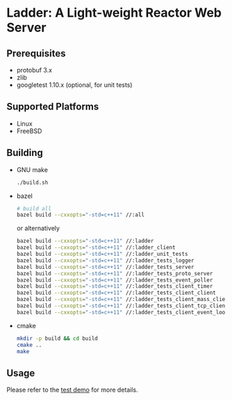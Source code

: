 # Ladder: A Light-weight Reactor Web Server

## Prerequisites
* protobuf 3.x
* zlib
* googletest 1.10.x (optional, for unit tests)

## Supported Platforms
* Linux
* FreeBSD

## Building
* GNU make

  ```sh
  ./build.sh
  ```

* bazel
  
  ```sh
  # build all
  bazel build --cxxopts="-std=c++11" //:all
  ```

  or alternatively

  ```sh
  bazel build --cxxopts="-std=c++11" //:ladder
  bazel build --cxxopts="-std=c++11" //:ladder_client
  bazel build --cxxopts="-std=c++11" //:ladder_unit_tests
  bazel build --cxxopts="-std=c++11" //:ladder_tests_logger
  bazel build --cxxopts="-std=c++11" //:ladder_tests_server
  bazel build --cxxopts="-std=c++11" //:ladder_tests_proto_server
  bazel build --cxxopts="-std=c++11" //:ladder_tests_event_poller
  bazel build --cxxopts="-std=c++11" //:ladder_tests_client_timer
  bazel build --cxxopts="-std=c++11" //:ladder_tests_client_client
  bazel build --cxxopts="-std=c++11" //:ladder_tests_client_mass_clients
  bazel build --cxxopts="-std=c++11" //:ladder_tests_client_tcp_client
  bazel build --cxxopts="-std=c++11" //:ladder_tests_client_event_loop_thread
  ```

* cmake

  ```sh
  mkdir -p build && cd build
  cmake ..
  make
  ```

## Usage
Please refer to the [test demo](tests/server) for more details.
